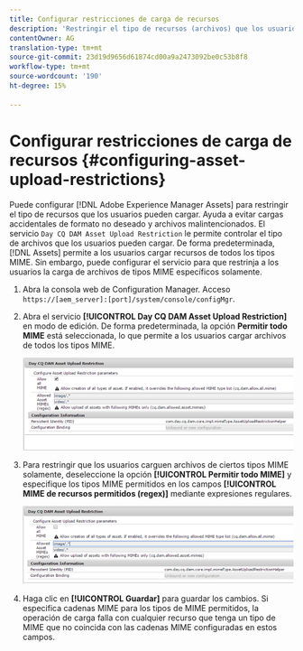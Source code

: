 ```yaml
---
title: Configurar restricciones de carga de recursos
description: 'Restringir el tipo de recursos (archivos) que los usuarios pueden cargar '
contentOwner: AG
translation-type: tm+mt
source-git-commit: 23d19d9656d61874cd00a9a2473092be0c53b8f8
workflow-type: tm+mt
source-wordcount: '190'
ht-degree: 15%

---
```



# Configurar restricciones de carga de recursos {#configuring-asset-upload-restrictions}

Puede configurar [!DNL Adobe Experience Manager Assets] para restringir el tipo de recursos que los usuarios pueden cargar. Ayuda a evitar cargas accidentales de formato no deseado y archivos malintencionados. El servicio `Day CQ DAM Asset Upload Restriction` le permite controlar el tipo de archivos que los usuarios pueden cargar. De forma predeterminada, [!DNL Assets] permite a los usuarios cargar recursos de todos los tipos MIME. Sin embargo, puede configurar el servicio para que restrinja a los usuarios la carga de archivos de tipos MIME específicos solamente.

1. Abra la consola web de Configuration Manager. Acceso `https://[aem_server]:[port]/system/console/configMgr`.
1. Abra el servicio **[!UICONTROL Day CQ DAM Asset Upload Restriction]** en modo de edición. De forma predeterminada, la opción **Permitir todo MIME** está seleccionada, lo que permite a los usuarios cargar archivos de todos los tipos MIME.

   ![chlimage_1-378](assets/chlimage_1-378.png)

1. Para restringir que los usuarios carguen archivos de ciertos tipos MIME solamente, deseleccione la opción **[!UICONTROL Permitir todo MIME]** y especifique los tipos MIME permitidos en los campos **[!UICONTROL MIME de recursos permitidos (regex)]** mediante expresiones regulares.

   ![chlimage_1-379](assets/chlimage_1-379.png)

1. Haga clic en **[!UICONTROL Guardar]** para guardar los cambios. Si especifica cadenas MIME para los tipos de MIME permitidos, la operación de carga falla con cualquier recurso que tenga un tipo de MIME que no coincida con las cadenas MIME configuradas en estos campos.
